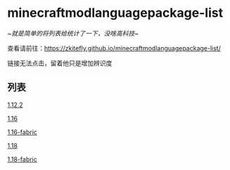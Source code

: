 # minecraftmodlanguagepackage-list
 
~*就是简单的将列表给统计了一下，没啥高科技*~

查看请前往：https://zkitefly.github.io/minecraftmodlanguagepackage-list/

链接无法点击，留着他只是增加辨识度

## 列表

[1.12.2](./1.12.2.html)

[1.16](./1.16.html)

[1.16-fabric](./1.16-fabric.html)

[1.18](./1.18.html)

[1.18-fabric](./1.18-fabric.html)

<!--[1.19](./1.19.html)-->
